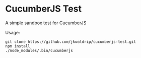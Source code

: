 # CucumberJS Test

A simple sandbox test for CucumberJS

Usage:

    git clone https://github.com/jkwaldrip/cucumberjs-test.git
    npm install
    ./node_modules/.bin/cucumberjs
    
